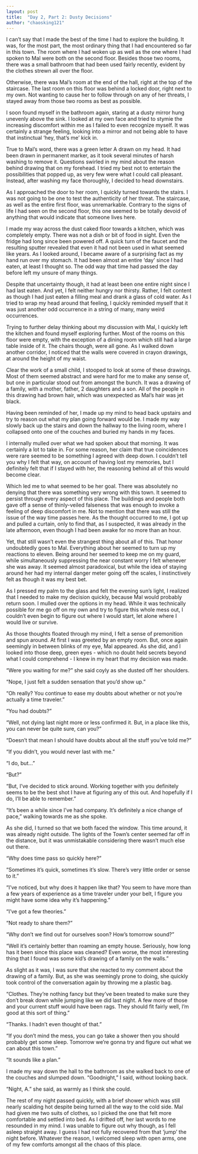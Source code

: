 ```yaml
---
layout: post
title:  "Day 2, Part 2: Dusty Decisions"
author: "chaosking121"
---
```


I can’t say that I made the best of the time I had to explore the building. It was, for the most part, the most ordinary thing that I had encountered so far in this town. The room where I had woken up as well as the one where I had spoken to Mal were both on the second floor. Besides those two rooms, there was a small bathroom that had been used fairly recently, evident by the clothes strewn all over the floor. 

Otherwise, there was Mal’s room at the end of the hall, right at the top of the staircase. The last room on this floor was behind a locked door, right next to my own. Not wanting to cause her to follow through on any of her threats, I stayed away from those two rooms as best as possible. 

I soon found myself in the bathroom again, staring at a dusty mirror hung unevenly above the sink. I looked at my own face and tried to stymie the increasing discomfort within me as I failed to even recognize myself. It was certainly a strange feeling, looking into a mirror and not being able to have that instinctual ‘hey, that’s me’ kick in. 

True to Mal’s word, there was a green letter A drawn on my head. It had been drawn in permanent marker, as it took several minutes of harsh washing to remove it. Questions swirled in my mind about the reason behind drawing that on my forehead. I tried my best not to entertain the possibilities that popped up, as very few were what I could call pleasant. Instead, after washing my face thoroughly, I decided to head downstairs. 

As I approached the door to her room, I quickly turned towards the stairs. I was not going to be one to test the authenticity of her threat. The staircase, as well as the entire first floor, was unremarkable. Contrary to the signs of life I had seen on the second floor, this one seemed to be totally devoid of anything that would indicate that someone lives here. 

I made my way across the dust caked floor towards a kitchen, which was completely empty. There was not a dish or bit of food in sight. Even the fridge had long since been powered off. A quick turn of the faucet and the resulting sputter revealed that even it had not been used in what seemed like years. As I looked around, I became aware of a surprising fact as my hand run over my stomach. It had been almost an entire ‘day’ since I had eaten, at least I thought so. The odd way that time had passed the day before left my unsure of many things.

Despite that uncertainty though, it had at least been one entire night since I had last eaten. And yet, I felt neither hungry nor thirsty. Rather, I felt content as though I had just eaten a filling meal and drank a glass of cold water. As I tried to wrap my head around that feeling, I quickly reminded myself that it was just another odd occurrence in a string of many, many weird occurrences. 

Trying to further delay thinking about my discussion with Mal, I quickly left the kitchen and found myself exploring further. Most of the rooms on this floor were empty, with the exception of a dining room which still had a large table inside of it. The chairs though, were all gone. As I walked down another corridor, I noticed that the walls were covered in crayon drawings, at around the height of my waist.

Clear the work of a small child, I stooped to look at some of these drawings. Most of them seemed abstract and were hard for me to make any sense of, but one in particular stood out from amongst the bunch. It was a drawing of a family, with a mother, father, 2 daughters and a son. All of the people in this drawing had brown hair, which was unexpected as Mal’s hair was jet black.

Having been reminded of her, I made up my mind to head back upstairs and try to reason out what my plan going forward would be. I made my way slowly back up the stairs and down the hallway to the living room, where I collapsed onto one of the couches and buried my hands in my faces.

I internally mulled over what we had spoken about that morning. It was certainly a lot to take in. For some reason, her claim that true coincidences were rare seemed to be something I agreed with deep down. I couldn’t tell you why I felt that way, on account of having lost my memories, but I definitely felt that if I stayed with her, the reasoning behind all of this would become clear.

Which led me to what seemed to be her goal. There was absolutely no denying that there was something very wrong with this town. It seemed to persist through every aspect of this place. The buildings and people both gave off a sense of thinly-veiled falseness that was enough to invoke a feeling of deep discomfort in me. Not to mention that there was still the issue of the way time passes here. As the thought occurred to me, I got up and pulled a curtain, only to find that, as I suspected, it was already in the late afternoon, even though I had been awake for no more than an hour.

Yet, that still wasn’t even the strangest thing about all of this. That honor undoubtedly goes to Mal. Everything about her seemed to turn up my reactions to eleven. Being around her seemed to keep me on my guard, while simultaneously suppressing the near constant worry I felt whenever she was away. It seemed almost paradoxical, but while the idea of staying around her had my internal danger meter going off the scales, I instinctively felt as though it was my best bet. 

As I pressed my palm to the glass and felt the evening sun’s light, I realized that I needed to make my decision quickly, because Mal would probably return soon. I mulled over the options in my head. While it was technically possible for me go off on my own and try to figure this whole mess out, I couldn’t even begin to figure out where I would start, let alone where I would live or survive. 

As those thoughts floated through my mind, I felt a sense of premonition and spun around. At first I was greeted by an empty room. But, once again seemingly in between blinks of my eye, Mal appeared. As she did, and I looked into those deep, green eyes - which no doubt held secrets beyond what I could comprehend - I knew in my heart that my decision was made.

“Were you waiting for me?” she said coyly as she dusted off her shoulders.

“Nope, I just felt a sudden sensation that you’d show up.”

“Oh really? You continue to ease my doubts about whether or not you’re actually a time traveler.”

“You had doubts?”

“Well, not dying last night more or less confirmed it. But, in a place like this, you can never be quite sure, can you?”

“Doesn’t that mean I should have doubts about all the stuff you’ve told me?”

“If you didn’t, you would never last with me.”

“I do, but…”

“But?”

“But, I’ve decided to stick around. Working together with you definitely seems to be the best shot I have at figuring any of this out. And hopefully if I do, I’ll be able to remember.”

“It’s been a while since I’ve had company. It’s definitely a nice change of pace,” walking towards me as she spoke. 

As she did, I turned so that we both faced the window. This time around, it was already night outside. The lights of the Town’s center seemed far off in the distance, but it was unmistakable considering there wasn’t much else out there. 

“Why does time pass so quickly here?”

“Sometimes it’s quick, sometimes it’s slow. There’s very little order or sense to it.”

“I’ve noticed, but why does it happen like that? You seem to have more than a few years of experience as a time traveler under your belt, I figure you might have some idea why it’s happening.”

“I’ve got a few theories.”

“Not ready to share them?”

“Why don’t we find out for ourselves soon? How’s tomorrow sound?”

“Well it’s certainly better than roaming an empty house. Seriously, how long has it been since this place was cleaned? Even worse, the most interesting thing that I found was some kid’s drawing of a family on the walls.”

As slight as it was, I was sure that she reacted to my comment about the drawing of a family. But, as she was seemingly prone to doing, she quickly took control of the conversation again by throwing me a plastic bag.

“Clothes. They’re nothing fancy but they’ve been treated to make sure they don’t break down while jumping like we did last night. A few more of those and your current stuff would have been rags. They should fit fairly well, I’m good at this sort of thing.”

“Thanks. I hadn’t even thought of that.”

“If you don’t mind the mess, you can go take a shower then you should probably get some sleep. Tomorrow we’re gonna try and figure out what we can about this town.”

“It sounds like a plan.”

I made my way down the hall to the bathroom as she walked back to one of the couches and slumped down. “Goodnight,” I said, without looking back. 

“Night, A.” she said, as warmly as I think she could. 

The rest of my night passed quickly, with a brief shower which was still nearly scalding hot despite being turned all the way to the cold side. Mal had given me two suits of clothes, so I picked the one that felt more comfortable and settled into bed. As I drifted off, her last words to me resounded in my mind. I was unable to figure out why though, as I fell asleep straight away. I guess I had not fully recovered from that ‘jump’ the night before. Whatever the reason, I welcomed sleep with open arms, one of my few comforts amongst all the chaos of this place.